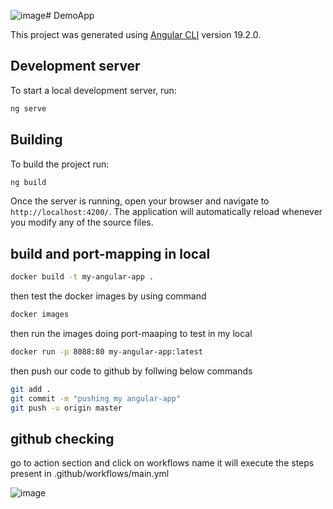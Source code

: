 ![image](https://github.com/user-attachments/assets/1df646ba-46ea-4964-8291-08e05f8b8174)# DemoApp

This project was generated using [Angular CLI](https://github.com/angular/angular-cli) version 19.2.0.

## Development server

To start a local development server, run:

```bash
ng serve
```

## Building

To build the project run:

```bash
ng build
```
Once the server is running, open your browser and navigate to `http://localhost:4200/`. The application will automatically reload whenever you modify any of the source files.

## build and port-mapping in local

```bash
docker build -t my-angular-app .
```
then test the docker images by using command 
``` bash 
docker images
```
then run the images doing port-maaping to test in my local
```bash
docker run -p 8088:80 my-angular-app:latest 
```

then push our code to github by follwing below commands
```bash
git add .
git commit -m "pushing my angular-app"
git push -u origin master
```

## github checking

go to action section and click on workflows name it will execute the steps present in .github/workflows/main.yml

![image](https://github.com/user-attachments/assets/5aaedf3d-1b4d-458f-8f7b-edddc972e331)









